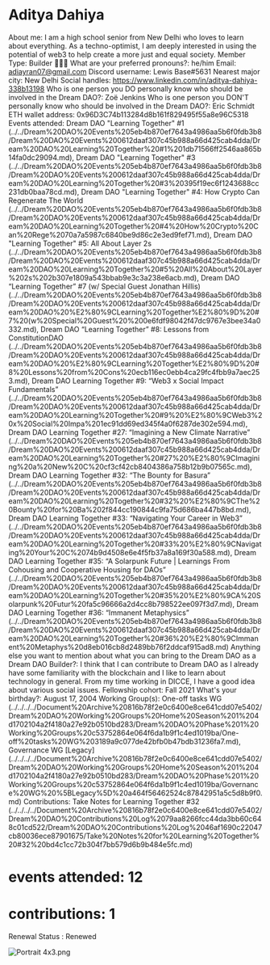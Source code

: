 # Aditya Dahiya

About me: I am a high school senior from New Delhi who loves to learn about everything. As a techno-optimist, I am deeply interested in using the potential of web3 to help create a more just and equal society. 
Member Type: Builder 👷🏾‍♀️
What are your preferred pronouns?: he/him
Email: adiayran07@gmail.com
Discord username: Lewis Base#5631
Nearest major city: New Delhi
Social handles: https://www.linkedin.com/in/aditya-dahiya-338b13198
Who is one person you DO personally know who should be involved in the Dream DAO?: Zoë Jenkins
Who is one person you DON'T personally know who should be involved in the Dream DAO?: Eric Schmidt
ETH wallet address: 0x96D3C74b113284d8b161f829495f55a8e96C5318
Events attended: Dream DAO "Learning Together" #1 (../../Dream%20DAO%20Events%205eb4b870ef7643a4986aa5b6f0fdb3b8/Dream%20DAO%20Events%200612daaf307c45b988a66d425cab4dda/Dream%20DAO%20Learning%20Together%20#1%201db71566ff2546aa865b14fa0dc29094.md), Dream DAO "Learning Together" #3 (../../Dream%20DAO%20Events%205eb4b870ef7643a4986aa5b6f0fdb3b8/Dream%20DAO%20Events%200612daaf307c45b988a66d425cab4dda/Dream%20DAO%20Learning%20Together%20#3%20395f19ec6f1243688cc231db0baa78cd.md), Dream DAO "Learning Together" #4: How Crypto Can Regenerate The World (../../Dream%20DAO%20Events%205eb4b870ef7643a4986aa5b6f0fdb3b8/Dream%20DAO%20Events%200612daaf307c45b988a66d425cab4dda/Dream%20DAO%20Learning%20Together%20#4%20How%20Crypto%20Can%20Rege%2070a7a5987c6840be9d86c2e3ed9fef71.md), Dream DAO "Learning Together" #5: All About Layer 2s (../../Dream%20DAO%20Events%205eb4b870ef7643a4986aa5b6f0fdb3b8/Dream%20DAO%20Events%200612daaf307c45b988a66d425cab4dda/Dream%20DAO%20Learning%20Together%20#5%20All%20About%20Layer%202s%202b307e1809a543bbab9e3c3a238e6acb.md), Dream DAO “Learning Together” #7 (w/ Special Guest Jonathan Hillis) (../../Dream%20DAO%20Events%205eb4b870ef7643a4986aa5b6f0fdb3b8/Dream%20DAO%20Events%200612daaf307c45b988a66d425cab4dda/Dream%20DAO%20%E2%80%9CLearning%20Together%E2%80%9D%20#7%20(w%20Special%20Guest%20%200e6fdf98042f47dc9767e3bee34a0332.md), Dream DAO “Learning Together” #8: Lessons from ConstitutionDAO (../../Dream%20DAO%20Events%205eb4b870ef7643a4986aa5b6f0fdb3b8/Dream%20DAO%20Events%200612daaf307c45b988a66d425cab4dda/Dream%20DAO%20%E2%80%9CLearning%20Together%E2%80%9D%20#8%20Lessons%20from%20Cons%20ecb116ec0ebb4ca29fc4fbb9a7aec253.md), Dream DAO Learning Together #9: “Web3 x Social Impact Fundamentals” (../../Dream%20DAO%20Events%205eb4b870ef7643a4986aa5b6f0fdb3b8/Dream%20DAO%20Events%200612daaf307c45b988a66d425cab4dda/Dream%20DAO%20Learning%20Together%20#9%20%E2%80%9CWeb3%20x%20Social%20Impa%201ec91dd69ed345f4a0f6287de302e594.md), Dream DAO Learning Together #27: “Imagining a New Climate Narrative” (../../Dream%20DAO%20Events%205eb4b870ef7643a4986aa5b6f0fdb3b8/Dream%20DAO%20Events%200612daaf307c45b988a66d425cab4dda/Dream%20DAO%20Learning%20Together%20#27%20%E2%80%9CImagining%20a%20New%20C%20cf3cf42cb8404386a758b12b9b07565c.md), Dream DAO Learning Together #32: “The Bounty for Basura” (../../Dream%20DAO%20Events%205eb4b870ef7643a4986aa5b6f0fdb3b8/Dream%20DAO%20Events%200612daaf307c45b988a66d425cab4dda/Dream%20DAO%20Learning%20Together%20#32%20%E2%80%9CThe%20Bounty%20for%20Ba%202f844cc190844c9fa75d686ba447b8bd.md), Dream DAO Learning Together #33: “Navigating Your Career in Web3” (../../Dream%20DAO%20Events%205eb4b870ef7643a4986aa5b6f0fdb3b8/Dream%20DAO%20Events%200612daaf307c45b988a66d425cab4dda/Dream%20DAO%20Learning%20Together%20#33%20%E2%80%9CNavigating%20Your%20C%2074b9d4508e6e4f5fb37a8a169f30a588.md), Dream DAO Learning Together #35: “A Solarpunk Future | Learnings From Cohousing and Cooperative Housing for DAOs”  (../../Dream%20DAO%20Events%205eb4b870ef7643a4986aa5b6f0fdb3b8/Dream%20DAO%20Events%200612daaf307c45b988a66d425cab4dda/Dream%20DAO%20Learning%20Together%20#35%20%E2%80%9CA%20Solarpunk%20Futur%20fa5c96666a2d4cc8b798522ee097f3d7.md), Dream DAO Learning Together #36: “Immanent Metaphysics” (../../Dream%20DAO%20Events%205eb4b870ef7643a4986aa5b6f0fdb3b8/Dream%20DAO%20Events%200612daaf307c45b988a66d425cab4dda/Dream%20DAO%20Learning%20Together%20#36%20%E2%80%9CImmanent%20Metaphys%20d8eb016cb8d2489bb76f2ddcaf915ad8.md)
Anything else you want to mention about what you can bring to the Dream DAO as a Dream DAO Builder?: I think that I can contribute to Dream DAO as I already have some familiarity with the blockchain and I like to learn about technology in general. From my time working in DICCE, I have a good idea about various social issues. 
Fellowship cohort: Fall 2021
What's your birthday?: August 17, 2004
Working Group(s): One-off tasks WG (../../../../Document%20Archive%20816b78f2e0c6400e8ce641cdd07e5402/Dream%20DAO%20Working%20Groups%20Home%20Season%201%204d1702104a2f4180a27e92b0510bd283/Dream%20DAO%20Phase%201%20Working%20Groups%20c53752864e064f6da1b9f1c4ed1019ba/One-off%20tasks%20WG%203189a9c077de42bfb0b47bdb31236fa7.md), Governance WG [Legacy] (../../../../Document%20Archive%20816b78f2e0c6400e8ce641cdd07e5402/Dream%20DAO%20Working%20Groups%20Home%20Season%201%204d1702104a2f4180a27e92b0510bd283/Dream%20DAO%20Phase%201%20Working%20Groups%20c53752864e064f6da1b9f1c4ed1019ba/Governance%20WG%20%5BLegacy%5D%20a464f56462524c87842951a5c5d8b9f0.md)
Contributions: Take Notes for Learning Together #32 (../../../../Document%20Archive%20816b78f2e0c6400e8ce641cdd07e5402/Dream%20DAO%20Contributions%20Log%2079aa8266fcc44da3bb60c648c01cd522/Dream%20DAO%20Contributions%20Log%2046af1690c22047cb80036ece87901675/Take%20Notes%20for%20Learning%20Together%20#32%20bd4c1cc72b304f7bb579d6b9b484e5fc.md)
# events attended: 12
# contributions: 1
Renewal Status : Renewed

![Portrait 4x3.png](../../Dream%20DAO%20Voting%20Member%20List%201790792012994a419257db8f8a7807ff/%5BS2%5D%20Dream%20DAO%20Founding%20Voting%20Member%20List%202c05a57dde504a87a8ced236cce0b149/Aditya%20Dahiya%206e467b5331584072b7515b7af8f8211c/Portrait_4x3.png)